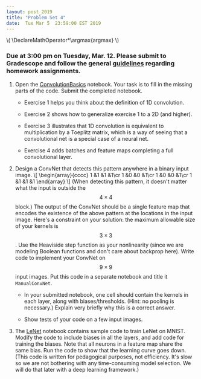 ```yaml
---
layout: post_2019
title: "Problem Set 4"
date:  Tue Mar 5  23:59:00 EST 2019
---
```

\\(
\DeclareMathOperator*\argmax{argmax}
\\)

### Due at 3:00 pm on Tuesday, Mar. 12. Please submit to Gradescope and follow the general [guidelines](https://cos485.github.io/2019/02/12/homework-guidelines.htm) regarding homework assignments.

1. Open the [ConvolutionBasics](https://drive.google.com/file/d/1ux8YSbhwE0EPETm-qSjJumhdl2VZLwz4/view?usp=sharing) notebook.  Your task is to fill in the missing parts of the code.  Submit the completed notebook.
   - Exercise 1 helps you think about the definition of 1D convolution.

   - Exercise 2 shows how to generalize exercise 1 to a 2D (and higher).

   - Exercise 3 illustrates that 1D convolution is equivalent to multiplication by a Toeplitz matrix, which is a way of seeing that a convolutional net is a special case of a neural net. 

   - Exercise 4 adds batches and feature maps completing a full convolutional layer.
   
2. Design a ConvNet that detects this pattern anywhere in a binary input image.
\\[
\begin{array}{cccc}
1 &1 &1 &1\cr
1 &0 &0 &1\cr
1 &0 &0 &1\cr
1 &1 &1 &1
\end{array}
\\]
(When detecting this pattern, it doesn't matter what the input is outside the $$4\times 4$$ block.)
The output of the ConvNet should be a single feature map that encodes the existence of the above pattern at the locations in the input image.  Here's a constraint on your solution: the maximum allowable size of your kernels is $$3\times 3$$.  Use the Heaviside step function as your nonlinearity (since we are modeling Boolean functions and don't care about backprop here). Write code to implement your ConvNet on $$9\times 9$$ input images. Put this code in a separate notebook and title it `ManualConvNet`.

   - In your submitted notebook, one cell should contain the kernels in each layer, along with biases/thresholds. (Hint: no pooling is necessary.)  Explain very briefly why this is a correct answer.
 
   - Show tests of your code on a few input images.

3. The [LeNet](https://drive.google.com/open?id=1zsezKIGPy6A_b2PMyGuWNg0xvcY3PObP) notebook contains sample code to train LeNet on MNIST.  Modify the code to include biases in all the layers, and add code for training the biases.  Note that all neurons in a feature map share the same bias.  Run the code to show that the learning curve goes down.  (This code is written for pedagogical purposes, not efficiency.  It's slow so we are not bothering with any time-consuming model selection.  We will do that later with a deep learning framework.)
